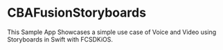 # CBAFusionStoryboards


This Sample App Showcases a simple use case of Voice and Video using Storyboards in Swift with FCSDKiOS.